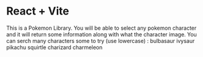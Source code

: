 # React + Vite

This is a Pokemon Library.
You will be able to select any pokemon character and it will return some information along with what the character image.
You can serch many characters some to try (use lowercase) :
bulbasaur
ivysaur
pikachu
squirtle
charizard
charmeleon